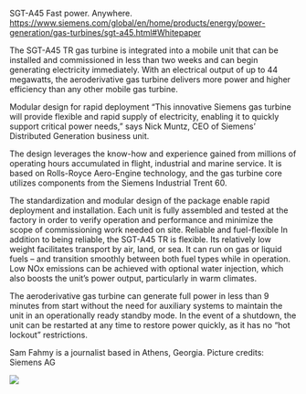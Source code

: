 
SGT-A45 Fast power. Anywhere.
<br>
https://www.siemens.com/global/en/home/products/energy/power-generation/gas-turbines/sgt-a45.html#Whitepaper

The SGT-A45 TR gas turbine is integrated into a mobile unit that can be installed and commissioned in less than two weeks and can begin generating electricity immediately. With an electrical output of up to 44 megawatts, the aeroderivative gas turbine delivers more power and higher efficiency than any other mobile gas turbine.

Modular design for rapid deployment
“This innovative Siemens gas turbine will provide flexible and rapid supply of electricity, enabling it to quickly support critical power needs,” says Nick Muntz, CEO of Siemens’ Distributed Generation business unit.

The design leverages the know-how and experience gained from millions of operating hours accumulated in flight, industrial and marine service. It is based on Rolls-Royce Aero-Engine technology, and the gas turbine core utilizes components from the Siemens Industrial Trent 60.

The standardization and modular design of the package enable rapid deployment and installation. Each unit is fully assembled and tested at the factory in order to verify operation and performance and minimize the scope of commissioning work needed on site.
Reliable and fuel-flexible
In addition to being reliable, the SGT-A45 TR is flexible. Its relatively low weight facilitates transport by air, land, or sea. It can run on gas or liquid fuels – and transition smoothly between both fuel types while in operation. Low NOx emissions can be achieved with optional water injection, which also boosts the unit’s power output, particularly in warm climates.

The aeroderivative gas turbine can generate full power in less than 9 minutes from start without the need for auxiliary systems to maintain the unit in an operationally ready standby mode. In the event of a shutdown, the unit can be restarted at any time to restore power quickly, as it has no “hot lockout” restrictions.

Sam Fahmy is a journalist based in Athens, Georgia.
Picture credits: Siemens AG



[![](http://img.youtube.com/vi/r4H_j-DoSaY/0.jpg)](http://www.youtube.com/watch?v=r4H_j-DoSaY "The Siemens SGT-800 A 50-MW-class industrial gas turbine")

